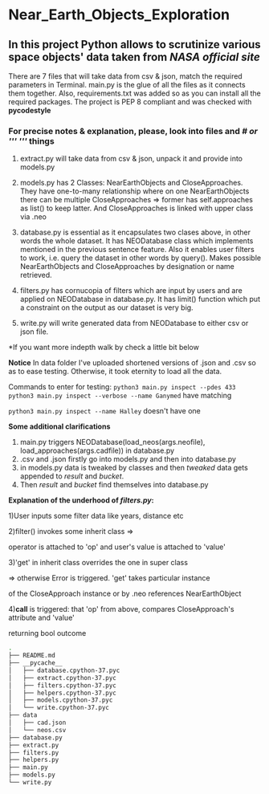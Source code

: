 # Near_Earth_Objects_Exploration


<h2>In this project Python allows to scrutinize various space objects' data taken from <i>NASA official site</i> </h2>

There are 7 files that will take data from csv & json, match the required parameters in Terminal. main.py is the glue of all the files as it connects them together. Also, requirements.txt was added so as you can install all the required packages.
The project is PEP 8 compliant and was checked with **pycodestyle**

<h3>For precise notes & explanation, please, look into files and <i># or ''' '''</i> things</h3>

1. extract.py will take data from csv & json, unpack it and provide into models.py 

2. models.py has 2 Classes: NearEarthObjects and CloseApproaches. They have one-to-many relationship where on one NearEarthObjects
there can be multiple CloseApproaches => former has self.approaches as list() to keep latter. And CloseApproaches is linked with upper class
via .neo

3. database.py is essential as it encapsulates two clases above, in other words the whole dataset. It has NEODatabase class which implements mentioned in the previous sentence feature. Also it enables user filters to work, i.e. query the dataset in other words by query(). Makes possible NearEarthObjects and CloseApproaches by designation or name retrieved. 

4. filters.py has cornucopia of filters which are input by users and are applied on NEODatabase in database.py. It has limit() function which put a constraint on the output as our dataset is very big.

5. write.py will write generated data from NEODatabase to either csv or json file.

*If you want more indepth walk by check a little bit below


**Notice**
In data folder I've uploaded shortened versions of .json and .csv
so as to ease testing. Otherwise, it took eternity to load all the data.


Commands to enter for testing:
`python3 main.py inspect --pdes 433` 
`python3 main.py inspect --verbose --name Ganymed`
have matching

`python3 main.py inspect --name Halley`
doesn't have one


**Some additional clarifications**
1) main.py triggers NEODatabase(load_neos(args.neofile), load_approaches(args.cadfile)) in database.py
2) .csv and .json firstly go into models.py and then into database.py
3) in models.py data is tweaked by classes and then *tweaked* data gets appended to *result* and *bucket*.
4) Then *result* and *bucket* find themselves into database.py 


**Explanation of the underhood of *filters.py*:**


1)User inputs some filter data like years, distance etc

2)filter() invokes some inherit class =>

operator is attached to 'op' and user's value is attached to 'value'

3)'get' in inherit class overrides the one in super class

=> otherwise Error is triggered. 'get' takes particular instance

of the CloseApproach instance or by .neo references NearEarthObject

4)__call__ is triggered: that 'op' from above, compares CloseApproach's attribute and 'value'

returning bool outcome

```bash
.
├── README.md
├── __pycache__
│   ├── database.cpython-37.pyc
│   ├── extract.cpython-37.pyc
│   ├── filters.cpython-37.pyc
│   ├── helpers.cpython-37.pyc
│   ├── models.cpython-37.pyc
│   └── write.cpython-37.pyc
├── data
│   ├── cad.json
│   └── neos.csv
├── database.py
├── extract.py
├── filters.py
├── helpers.py
├── main.py
├── models.py
└── write.py
```

